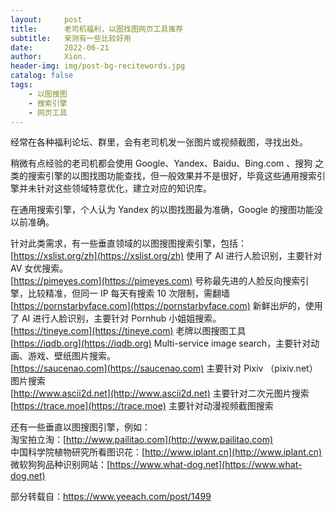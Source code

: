 ```yaml
---
layout:     post
title:      老司机福利，以图找图网页工具推荐
subtitle:   亲测有一些比较好用
date:       2022-06-21
author:     Xion.
header-img: img/post-bg-recitewords.jpg
catalog: false
tags:
    - 以图搜图
    - 搜索引擎
    - 网页工具
---
```


经常在各种福利论坛、群里，会有老司机发一张图片或视频截图，寻找出处。

稍微有点经验的老司机都会使用 Google、Yandex、Baidu、Bing.com 、搜狗 之类的搜索引擎的以图找图功能查找，但一般效果并不是很好，毕竟这些通用搜索引擎并未针对这些领域特意优化，建立对应的知识库。

在通用搜索引擎，个人认为 Yandex 的以图找图最为准确，Google 的搜图功能没以前准确。
 

针对此类需求，有一些垂直领域的以图搜图搜索引擎，包括：  
[https://xslist.org/zh](https://xslist.org/zh) 使用了 AI 进行人脸识别，主要针对 AV 女优搜索。  
[https://pimeyes.com](https://pimeyes.com) 号称最先进的人脸反向搜索引擎，比较精准，但同一 IP 每天有搜索 10 次限制，需翻墙  
[https://pornstarbyface.com](https://pornstarbyface.com) 新鲜出炉的，使用了 AI 进行人脸识别，主要针对 Pornhub 小姐姐搜索。  
[https://tineye.com](https://tineye.com) 老牌以图搜图工具  
[https://iqdb.org](https://iqdb.org) Multi-service image search，主要针对动画、游戏、壁纸图片搜索。  
[https://saucenao.com](https://saucenao.com) 主要针对 Pixiv （pixiv.net）图片搜索  
[http://www.ascii2d.net](http://www.ascii2d.net) 主要针对二次元图片搜索  
[https://trace.moe](https://trace.moe) 主要针对动漫视频截图搜索  

还有一些垂直以图搜图引擎，例如：  
淘宝拍立淘：[http://www.pailitao.com](http://www.pailitao.com)  
中国科学院植物研究所看图识花：[http://www.iplant.cn](http://www.iplant.cn)  
微软狗狗品种识别网站：[https://www.what-dog.net](https://www.what-dog.net)  
  
部分转载自：https://www.yeeach.com/post/1499
